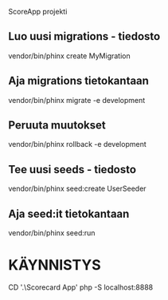 ScoreApp projekti
 ## Luo uusi migrations - tiedosto
 vendor/bin/phinx create MyMigration

 ## Aja migrations tietokantaan
 vendor/bin/phinx migrate -e development

 ## Peruuta muutokset
 vendor/bin/phinx rollback -e development

 ## Tee uusi seeds - tiedosto
 vendor/bin/phinx seed:create UserSeeder

 ## Aja seed:it tietokantaan
 vendor/bin/phinx seed:run  

 # KÄYNNISTYS
 CD '.\Scorecard App\' 
 php -S localhost:8888
